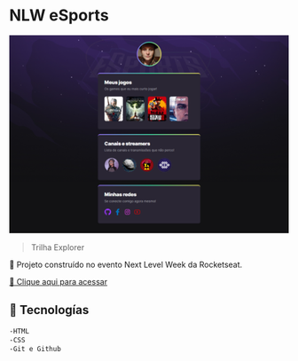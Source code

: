 # NLW eSports 

![preview](./img/preview.png)

> Trilha Explorer


🚀 Projeto construído no evento Next Level Week da Rocketseat.


[🔗 Clique aqui para acessar](https://xancalavera.github.io/nlw-esports-explorer/)



## 🔨 Tecnologías

    -HTML
    -CSS
    -Git e Github


